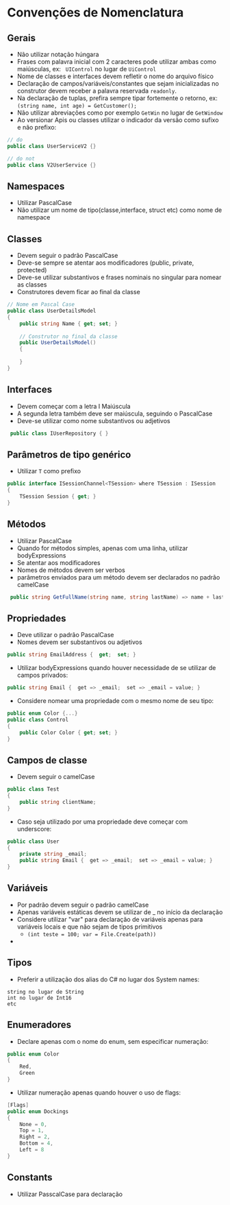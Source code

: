 # Convenções de Nomenclatura

## Gerais
- Não utilizar notação húngara
- Frases com palavra inicial com 2 caracteres pode utilizar ambas como maiúsculas, ex: ` UIControl` no lugar de ` UiControl `
- Nome de classes e interfaces devem refletir o nome do arquivo físico
- Declaração de campos/variáveis/constantes que sejam inicializadas no construtor devem receber a palavra reservada ` readonly `.
- Na declaração de tuplas, prefira sempre tipar fortemente o retorno, ex: ` (string name, int age) = GetCustomer(); ` 
- Não utilizar abreviações como por exemplo ` GetWin ` no lugar de ` GetWindow `
- Ao versionar Apis ou classes utilizar o indicador da versão como sufixo e não prefixo:

```c#
// do
public class UserServiceV2 {}

// do not
public class V2UserService {}
```
## Namespaces

- Utilizar PascalCase
- Não utilizar um nome de tipo(classe,interface, struct etc) como nome de namespace

## Classes

- Devem seguir o padrão PascalCase
- Deve-se sempre se atentar aos modificadores (public, private, protected)
- Deve-se utilizar substantivos e frases nominais no singular para nomear as classes
- Construtores devem ficar ao final da classe

```c#
// Nome em Pascal Case
public class UserDetailsModel
{    
    public string Name { get; set; }
    
    // Construtor no final da classe
    public UserDetailsModel()
    {
        
    }
}
```


## Interfaces

- Devem começar com a letra I Maiúscula
- A segunda letra também deve ser maiúscula, seguindo o PascalCase
- Deve-se utilizar como nome substantivos ou adjetivos
```c#
 public class IUserRepository { }
```

## Parâmetros de tipo genérico

- Utilizar ` T ` como prefixo

```c#
public interface ISessionChannel<TSession> where TSession : ISession 
{  
    TSession Session { get; }  
}
```

## Métodos

- Utilizar PascalCase
- Quando for métodos simples, apenas com uma linha, utilizar bodyExpressions
- Se atentar aos modificadores
- Nomes de métodos devem ser verbos
- parâmetros enviados para um método devem ser declarados no padrão camelCase
```c#
 public string GetFullName(string name, string lastName) => name + lastName;
```


## Propriedades
- Deve utilizar o padrão PascalCase
- Nomes devem ser substantivos ou adjetivos
```c#
public string EmailAddress {  get;  set; } 
```

- Utilizar bodyExpressions quando houver necessidade de se utilizar de campos privados:
```c#
public string Email {  get => _email;  set => _email = value; } 
```

- Considere nomear uma propriedade com o mesmo nome de seu tipo:
```c#
public enum Color {...}
public class Control 
{
    public Color Color { get; set; }
}
```

## Campos de classe

- Devem seguir o camelCase
```c#
public class Test
{
    public string clientName;
}
```

- Caso seja utilizado por uma propriedade deve começar com underscore:
```c#
public class User 
{
    private string _email;
    public string Email {  get => _email;  set => _email = value; } 
}
```


## Variáveis
- Por padrão devem seguir o padrão camelCase
- Apenas variáveis estáticas devem se utilizar de _ no início da declaração
- Considere utilizar "var" para declaração de variáveis apenas para variáveis locais e que não sejam de tipos primitivos 
     - `(int teste = 100; var = File.Create(path))`
- 

## Tipos
- Preferir a utilização dos alias do C# no lugar dos System names:
```
string no lugar de String
int no lugar de Int16
etc
```

## Enumeradores
- Declare apenas com o nome do enum, sem especificar numeração:
```c#
public enum Color
{
    Red,
    Green
}
```
- Utilizar numeração apenas quando houver o uso de flags:
```c#
[Flags]
public enum Dockings
{
    None = 0,
    Top = 1, 
    Right = 2, 
    Bottom = 4,
    Left = 8
}
```

## Constants
- Utilizar PasscalCase para declaração

